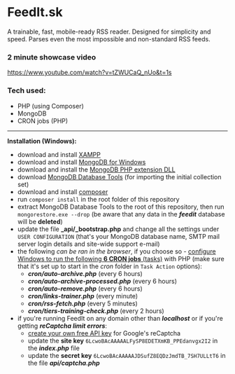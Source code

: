 # FeedIt.sk
A trainable, fast, mobile-ready RSS reader. Designed for simplicity and speed. Parses even the most impossible and non-standard RSS feeds.

### 2 minute showcase video
https://www.youtube.com/watch?v=tZWUCaQ_nUo&t=1s

### Tech used:
* PHP (using Composer)
* MongoDB
* CRON jobs (PHP)

---

**Installation (Windows):**
* download and install [XAMPP](https://www.apachefriends.org/download.html)
* download and install [MongoDB for Windows](https://www.mongodb.com/try/download/community)
* download and install the [MongoDB PHP extension DLL](https://pecl.php.net/package/mongodb/1.10.0/windows)
* download [MongoDB Database Tools](https://www.mongodb.com/try/download/database-tools?tck=docs_databasetools) (for importing the initial collection set)
* download and install [composer](https://getcomposer.org/download/)
* run `composer install` in the root folder of this repository
* extract MongoDB Database Tools to the root of this repository, then run `mongorestore.exe --drop` (be aware that any data in the **_feedit_** database will be  **deleted**)
* update the file **_api/_bootstrap.php** and change all the settings under `USER CONFIGURATION` (that's your MongoDB database name, SMTP mail server login details and site-wide support e-mail)
* the following _can be ran in the browser_, if you choose so - [configure Windows to run the following **6 CRON jobs** (tasks)](https://stackoverflow.com/a/22772792/467164) with PHP (make sure that it's set up to start in the _cron_ folder in `Task Action` options):
  * **_cron/auto-archive.php_** (every 6 hours)
  * **_cron/auto-archive-processed.php_** (every 6 hours)
  * **_cron/auto-remove.php_** (every 6 hours)
  * **_cron/links-trainer.php_** (every minute)
  * **_cron/rss-fetch.php_** (every 5 minutes)
  * **_cron/tiers-training-check.php_** (every 2 hours)
* if you're running FeedIt on any domain other than **_localhost_** or if you're getting **_reCaptcha limit errors_**:
  * [create your own free API key](https://www.google.com/recaptcha/admin/create) for Google's reCaptcha
  * update the **site key** `6LcwoBAcAAAAALFySP8EDETXmKB_PPEdanvgx2I2` in the **_index.php_** file
  * update the **secret key** `6LcwoBAcAAAAAJDSufZ8EQDzJmdTB_7SH7ULLtT6` in the file **_api/captcha.php_**